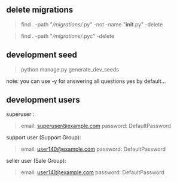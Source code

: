 ## delete migrations
> find . -path "*/migrations/*.py" -not -name "__init__.py" -delete

> find . -path "*/migrations/*.pyc"  -delete

## development seed
> python manage.py generate_dev_seeds

note: you can use -y for answering all questions yes by default...

## development users
superuser :
> email: superuser@example.com
> password: DefaultPassword

support user (Support Group):
> email: user140@example.com
> password: DefaultPassword

seller user (Sale Group):
> email: user141@example.com
> password: DefaultPassword

